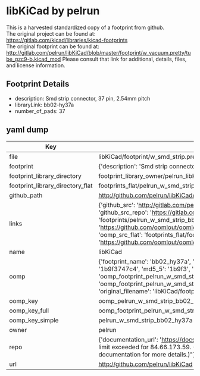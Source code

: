 # libKiCad by pelrun  
This is a harvested standardized copy of a footprint from github.  
The original project can be found at:  
https://gitlab.com/kicad/libraries/kicad-footprints  
The original footprint can be found at:
http://gitlab.com/pelrun/libKiCad/blob/master/footprint/w_vacuum.pretty/tube_gzc9-b.kicad_mod
Please consult that link for additional, details, files, and license information.  
## Footprint Details
* description: Smd strip connector, 37 pin, 2.54mm pitch  
* libraryLink: bb02-hy37a  
* number_of_pads: 37  
## yaml dump  
| Key | Value |  
| --- | --- |  
| file | libKiCad/footprint/w_smd_strip.pretty/bb02-hy37a.kicad_mod |  
| footprint | {'description': 'Smd strip connector, 37 pin, 2.54mm pitch', 'libraryLink': 'bb02-hy37a', 'number_of_pads': 37} |  
| footprint_library_directory | footprint_library_owner/pelrun_libKiCad |  
| footprint_library_directory_flat | footprints_flat/pelrun_w_smd_strip_bb02_hy37a/working |  
| github_path | http://github.com/pelrun/libKiCad/blob/master/footprint/w_smd_strip.pretty/bb02-hy37a.kicad_mod |  
| links | {'github_src': 'http://gitlab.com/pelrun/libKiCad/blob/master/footprint/w_vacuum.pretty/tube_gzc9-b.kicad_mod', 'github_src_repo': 'https://gitlab.com/kicad/libraries/kicad-footprints', 'oomp_bot': 'footprints/pelrun_w_smd_strip_bb02_hy37a/working', 'oomp_bot_github': 'https://github.com/oomlout/oomlout_oomp_footprint_bot/tree/main/footprints/pelrun_w_smd_strip_bb02_hy37a/working', 'oomp_src_flat': 'footprints_flat/footprints_flat/pelrun_w_smd_strip_bb02_hy37a/working', 'oomp_src_flat_github': 'https://github.com/oomlout/oomlout_oomp_footprint_src/tree/main/footprints_flat/pelrun_w_smd_strip_bb02_hy37a/working'} |  
| name | libKiCad |  
| oomp | {'footprint_name': 'bb02_hy37a', 'library_name': 'w_smd_strip', 'md5': '1b9f3747c4c08b8bc494a7b88b2c31e8', 'md5_10': '1b9f3747c4', 'md5_5': '1b9f3', 'md5_6': '1b9f37', 'oomp_key': 'oomp_pelrun_w_smd_strip_bb02_hy37a', 'oomp_key_extra': 'oomp_footprint_pelrun_w_smd_strip_bb02_hy37a', 'oomp_key_full': 'oomp_footprint_pelrun_w_smd_strip_bb02_hy37a_1b9f37', 'oomp_key_simple': 'pelrun_w_smd_strip_bb02_hy37a', 'original_filename': 'libKiCad/footprint/w_smd_strip.pretty/bb02-hy37a.kicad_mod', 'owner_name': 'pelrun'} |  
| oomp_key | oomp_pelrun_w_smd_strip_bb02_hy37a |  
| oomp_key_full | oomp_footprint_pelrun_w_smd_strip_bb02_hy37a |  
| oomp_key_simple | pelrun_w_smd_strip_bb02_hy37a |  
| owner | pelrun |  
| repo | {'documentation_url': 'https://docs.github.com/rest/overview/resources-in-the-rest-api#rate-limiting', 'message': "API rate limit exceeded for 84.66.173.59. (But here's the good news: Authenticated requests get a higher rate limit. Check out the documentation for more details.)"} |  
| url | http://github.com/pelrun/libKiCad |  

